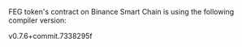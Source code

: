 
FEG token's contract on Binance Smart Chain is using the following compiler version:

v0.7.6+commit.7338295f

